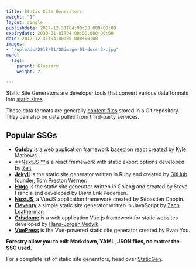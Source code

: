 ```yaml
---
title: Static Site Generators
weight: "1"
layout: single
publishdate: 2017-12-31T04:00:00.000+00:00
expirydate: 2030-01-01T04:00:00.000+00:00
date: 2017-12-31T04:00:00.000+00:00
images:
- "/uploads/2018/01/OGimage-01-docs-3x.jpg"
menu:
  faqs:
    parent: Glossary
    weight: 2

---
```

Static Site Generators are developer tools that convert various data formats into [static sites](/docs/faqs/glossary/static-sites).

These data formats are generally [content files](/docs/faqs/glossary/content-files/) stored in a Git repository. They can also be data pulled from third-party services.

## Popular SSGs

* [**Gatsby**](https://www.gatsbyjs.org/) is a web application framework based on react created by Kyle Mathews.
* [**NextJS **](https://nextjs.org/)is a react framework with static export options developed by [Zeit](https://zeit.co/)
* [**Jekyll**](https://jekyllrb.com) is the static site generator written in Ruby and created by [GitHub](https://github.com) founder, Tom Preston Werner.
* [**Hugo**](https://gohugo.io) is the static site generator written in Golang and created by Steve Francia and developed by Bjørn Erik Pedersen.
* [**NuxtJS**](https://nuxtjs.org/), a VueJS application framework created by Sébastien Chopin.
* [**Eleventy**](https://www.11ty.io/) a simple static site generator written in JavaScript by [Zach Leatherman](https://www.zachleat.com/)
* [**Grisdome**](https://gridsome.org/) is a web application Vue.js framework for static websites developed by [Hans-Jørgen Vedvik](https://github.com/hjvedvik).
* [**VuePress**](https://vuepress.vuejs.org/ "VuePress") is the Vue-powered static site generator created by Evan You.

**Forestry allow you to edit Markdown, YAML, JSON files, no matter the SSG used.**

For a complete list of static site generators, head over [StaticGen](https://www.staticgen.com/).